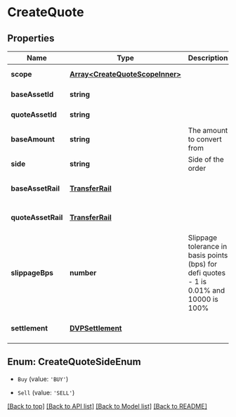 # CreateQuote

## Properties

|Name | Type | Description | Notes|
|------------ | ------------- | ------------- | -------------|
|**scope** | [**Array&lt;CreateQuoteScopeInner&gt;**](CreateQuoteScopeInner.md) |  | [default to undefined]|
|**baseAssetId** | **string** |  | [default to undefined]|
|**quoteAssetId** | **string** |  | [default to undefined]|
|**baseAmount** | **string** | The amount to convert from | [default to undefined]|
|**side** | **string** | Side of the order | [default to undefined]|
|**baseAssetRail** | [**TransferRail**](TransferRail.md) |  | [optional] [default to undefined]|
|**quoteAssetRail** | [**TransferRail**](TransferRail.md) |  | [optional] [default to undefined]|
|**slippageBps** | **number** | Slippage tolerance in basis points (bps) for defi quotes - 1 is 0.01% and 10000 is 100% | [optional] [default to 50]|
|**settlement** | [**DVPSettlement**](DVPSettlement.md) |  | [optional] [default to undefined]|


## Enum: CreateQuoteSideEnum


* `Buy` (value: `'BUY'`)

* `Sell` (value: `'SELL'`)





[[Back to top]](#) [[Back to API list]](../../README.md#documentation-for-api-endpoints) [[Back to Model list]](../../README.md#documentation-for-models) [[Back to README]](../../README.md)
